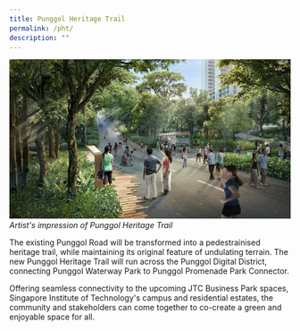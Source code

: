 ```yaml
---
title: Punggol Heritage Trail
permalink: /pht/
description: ""
---
```

![Alt text for image on Isomer site](/images/PHT%20hero.jpg)
*Artist's impression of Punggol Heritage Trail*

The existing Punggol Road will be transformed into a pedestrainised heritage trail, while maintaining its original feature of undulating terrain. The new Punggol Heritage Trail will run across the Punggol Digital District, connecting Punggol Waterway Park to Punggol Promenade Park Connector.

Offering seamless connectivity to the upcoming JTC Business Park spaces, Singapore Institute of Technology's campus and residential estates, the community and stakeholders can come together to co-create a green and enjoyable space for all.